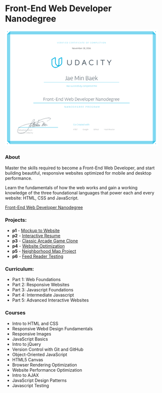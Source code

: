 # Front-End Web Developer Nanodegree

![Certificate](front-end.png)

### About
Master the skills required to become a Front-End Web Developer, and start building beautiful, responsive websites optimized for mobile and desktop performance.

Learn the fundamentals of how the web works and gain a working knowledge of the three foundational languages that power each and every website: HTML, CSS and JavaScript.

[Front-End Web Developer Nanodegree](https://www.udacity.com/course/nd001)

### Projects:
- **p1** - [Mockup to Website](https://github.com/jbaek7023/MockupToWeb)
- **p2** - [Interactive Resume](https://github.com/jbaek7023/Online-Resume)
- **p3** - [Classic Arcade Game Clone](https://github.com/jbaek7023/ArcadeGame)
- **p4** - [Website Optimization](https://github.com/jbaek7023/web-optimization)
- **p5** - [Neighborhood Map Project](https://github.com/jbaek7023/FindNeighborhood)
- **p6** - [Feed Reader Testing](https://github.com/jbaek7023/JSTesting)

### Curriculum:
- Part 1: Web Foundations
- Part 2: Responsive Websites
- Part 3: Javascript Foundations
- Part 4: Intermediate Javascript
- Part 5: Advanced Interactive Websites

### Courses
- Intro to HTML and CSS
- Responsive Webd Design Fundamentals
- Responsive Images
- JavaScript Basics
- Intro to jQuery
- Version Control with Git and GitHub
- Object-Oriented JavaScript
- HTML5 Canvas
- Browser Rendering Optimization
- Website Performance Optimization
- Intro to AJAX
- JavaScript Design Patterns
- Javascript Testing

